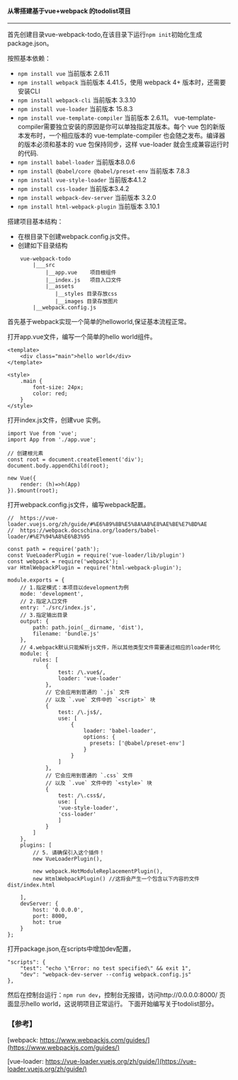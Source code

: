 #### 从零搭建基于vue+webpack 的todolist项目
----
首先创建目录vue-webpack-todo,在该目录下运行`npm init`初始化生成package.json。 

按照基本依赖： 
- `npm install vue` 当前版本 2.6.11
- `npm install webpack` 当前版本 4.41.5，使用 webpack 4+ 版本时，还需要安装CLI
- `npm install webpack-cli` 当前版本 3.3.10
- `npm install vue-loader` 当前版本 15.8.3
- `npm install vue-template-compiler` 当前版本 2.6.11。    vue-template-compiler需要独立安装的原因是你可以单独指定其版本。每个 vue 包的新版本发布时，一个相应版本的 vue-template-compiler 也会随之发布。编译器的版本必须和基本的 vue 包保持同步，这样 vue-loader 就会生成兼容运行时的代码.
- `npm install babel-loader` 当前版本8.0.6
- `npm install @babel/core @babel/preset-env` 当前版本 7.8.3
- `npm install vue-style-loader` 当前版本4.1.2
- `npm install css-loader` 当前版本3.4.2
- `npm install webpack-dev-server` 当前版本 3.2.0
- `npm install html-webpack-plugin` 当前版本 3.10.1

搭建项目基本结构：
- 在根目录下创建webpack.config.js文件。
- 创建如下目录结构
```
    vue-webpack-todo
        |___src
            |__app.vue    项目根组件
            |__index.js   项目入口文件
            |__assets
               |__styles 目录存放css
               |__images 目录存放图片
        |__webpack.config.js
```

首先基于webpack实现一个简单的helloworld,保证基本流程正常。 

打开app.vue文件，编写一个简单的hello world组件。
```
<template>
    <div class="main">hello world</div>
</template>

<style>
    .main {
        font-size: 24px;
        color: red;
    }
</style>
```

打开index.js文件，创建vue 实例。
```
import Vue from 'vue';
import App from './app.vue';

// 创建根元素
const root = document.createElement('div');
document.body.appendChild(root);

new Vue({
    render: (h)=>h(App)
}).$mount(root);
```

打开webpack.config.js文件，编写webpack配置。
```
//  https://vue-loader.vuejs.org/zh/guide/#%E6%89%8B%E5%8A%A8%E8%AE%BE%E7%BD%AE
//  https://webpack.docschina.org/loaders/babel-loader/#%E7%94%A8%E6%B3%95

const path = require('path');
const VueLoaderPlugin = require('vue-loader/lib/plugin')
const webpack = require('webpack');
var HtmlWebpackPlugin = require('html-webpack-plugin');

module.exports = {
    // 1.指定模式：本项目以development为例
    mode: 'development',
    // 2.指定入口文件
    entry: './src/index.js',
    // 3.指定输出目录
    output: {
        path: path.join(__dirname, 'dist'),
        filename: 'bundle.js'
    },
    // 4.webpack默认只能解析js文件，所以其他类型文件需要通过相应的loader转化
    module: {
        rules: [
            {
                test: /\.vue$/,
                loader: 'vue-loader'
            },
            // 它会应用到普通的 `.js` 文件
            // 以及 `.vue` 文件中的 `<script>` 块
            {
                test: /\.js$/,
                use: [
                    {
                        loader: 'babel-loader',
                        options: {
                          presets: ['@babel/preset-env']
                        }
                    }
                ]
            },
            // 它会应用到普通的 `.css` 文件
            // 以及 `.vue` 文件中的 `<style>` 块
            {
                test: /\.css$/,
                use: [
                'vue-style-loader',
                'css-loader'
                ]
            }
        ]
    },
    plugins: [
        // 5. 请确保引入这个插件！
        new VueLoaderPlugin(),

        new webpack.HotModuleReplacementPlugin(),
        new HtmlWebpackPlugin() //这将会产生一个包含以下内容的文件 dist/index.html

    ],
    devServer: {
        host: '0.0.0.0',
        port: 8000,
        hot: true
    }
};
```

打开package.json,在scripts中增加dev配置，
```
"scripts": {
    "test": "echo \"Error: no test specified\" && exit 1",
    "dev": "webpack-dev-server --config webpack.config.js"
},
```

然后在控制台运行：`npm run dev`，控制台无报错，访问http://0.0.0.0:8000/ 页面显示hello world，这说明项目正常运行。
下面开始编写关于todolist部分。



### 【参考】
[webpack:  https://www.webpackjs.com/guides/](https://www.webpackjs.com/guides/) 

[vue-loader: https://vue-loader.vuejs.org/zh/guide/](https://vue-loader.vuejs.org/zh/guide/)

